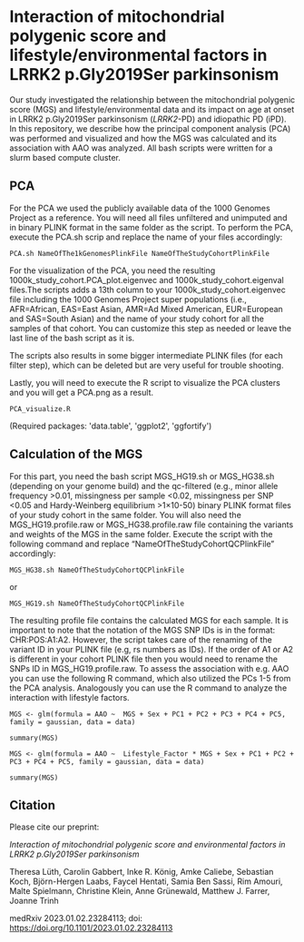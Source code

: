 # **Interaction of mitochondrial polygenic score and lifestyle/environmental factors in LRRK2 p.Gly2019Ser parkinsonism**

Our study investigated the relationship between the mitochondrial polygenic score (MGS) and lifestyle/environmental data and its impact on age at onset in LRRK2 p.Gly2019Ser parkinsonism (*LRRK2*-PD) and idiopathic PD (iPD).
In this repository, we describe how the principal component analysis (PCA) was performed and visualized and how the MGS was calculated and its association with AAO was analyzed. All bash scripts were written for a slurm based compute cluster.

## PCA

For the PCA we used the publicly available data of the 1000 Genomes Project as a reference. You will need all files unfiltered and unimputed and in binary PLINK format in the same folder as the script.
To perform the PCA, execute the PCA.sh scrip and replace the name of your files accordingly:

`PCA.sh NameOfThe1kGenomesPlinkFile NameOfTheStudyCohortPlinkFile`

For the visualization of the PCA, you need the resulting 1000k_study_cohort.PCA_plot.eigenvec and 1000k_study_cohort.eigenval files.The scripts adds a 13th column to your 1000k_study_cohort.eigenvec file including the 1000 Genomes Project super populations (i.e., AFR=African, EAS=East Asian, AMR=Ad Mixed American, EUR=European and SAS=South Asian) and the name of your study cohort for all the samples of that cohort.
You can customize this step as needed or leave the last line of the bash script as it is.

The scripts also results in some bigger intermediate PLINK files (for each filter step), which can be deleted but are very useful for trouble shooting.

Lastly, you will need to execute the R script to visualize the PCA clusters and you will get a PCA.png as a result. 

`PCA_visualize.R`

(Required packages: 'data.table', 'ggplot2', 'ggfortify')

## Calculation of the MGS

For this part, you need the bash script MGS_HG19.sh or MGS_HG38.sh (depending on your genome build)  and the qc-filtered (e.g., minor allele frequency >0.01, missingness per sample <0.02, missingness per SNP <0.05 and Hardy-Weinberg equilibrium >1×10-50) binary PLINK format files of your study cohort in the same folder. You will also need the MGS_HG19.profile.raw or MGS_HG38.profile.raw file containing the variants and weights of the MGS in the same folder. Execute the script with the following  command and replace “NameOfTheStudyCohortQCPlinkFile” accordingly:

`MGS_HG38.sh NameOfTheStudyCohortQCPlinkFile `

or

`MGS_HG19.sh NameOfTheStudyCohortQCPlinkFile `


The resulting profile file contains the calculated MGS for each sample. It is important to note that the notation of the MGS SNP IDs is in the format: CHR:POS:A1:A2. However, the script takes care of the renaming of the variant ID in your PLINK file (e.g, rs numbers as IDs). If the order of A1 or A2 is different in your cohort PLINK file then you would need to rename the SNPs ID in MGS_HG19.profile.raw.
To assess the association with e.g. AAO you can use the following R command, which also utilized the PCs 1-5 from the PCA analysis. Analogously you can use the R command to analyze the interaction with lifestyle factors.

`MGS <- glm(formula = AAO ~  MGS + Sex + PC1 + PC2 + PC3 + PC4 + PC5, family = gaussian, data = data)`

`summary(MGS)`

` MGS <- glm(formula = AAO ~  Lifestyle_Factor * MGS + Sex + PC1 + PC2 + PC3 + PC4 + PC5, family = gaussian, data = data) `

`summary(MGS)`


## Citation

Please cite our preprint: 

*Interaction of mitochondrial polygenic score and environmental factors in LRRK2 p.Gly2019Ser parkinsonism*

Theresa Lüth, Carolin Gabbert, Inke R. König, Amke Caliebe, Sebastian Koch, Björn-Hergen Laabs, Faycel Hentati, Samia Ben Sassi, Rim Amouri, Malte Spielmann, Christine Klein, Anne Grünewald, Matthew J. Farrer, Joanne Trinh

medRxiv 2023.01.02.23284113; doi: https://doi.org/10.1101/2023.01.02.23284113
